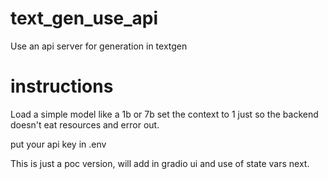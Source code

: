 # text_gen_use_api
 Use an api server for generation in textgen

# instructions

Load a simple model like a 1b or 7b set the context to 1 just so the backend doesn't eat resources and error out. 

put your api key in .env



This is just a poc version, will add in gradio ui and use of state vars next. 

